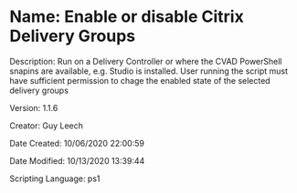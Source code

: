 ﻿# Name: Enable or disable Citrix Delivery Groups

Description: Run on a Delivery Controller or where the CVAD PowerShell snapins are available, e.g. Studio is installed. User running the script must have sufficient permission to chage the enabled state of the selected delivery groups

Version: 1.1.6

Creator: Guy Leech

Date Created: 10/06/2020 22:00:59

Date Modified: 10/13/2020 13:39:44

Scripting Language: ps1

